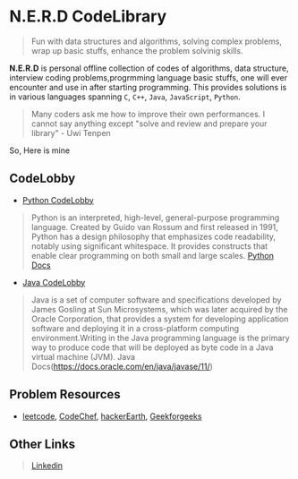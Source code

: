 # N.E.R.D CodeLibrary 
> Fun with data structures and algorithms, solving complex problems, wrap up basic stuffs, enhance the problem solvinig skills.

**N.E.R.D**  is personal offline collection of codes of algorithms, data structure, interview coding problems,progrmming language basic stuffs, one will ever encounter and use in after starting programming. 
This provides solutions is in various languages spanning `C`, `C++`, `Java`, `JavaScript`, `Python`.

 > Many coders ask me how to improve their own performances. I cannot say anything except "solve and review and prepare your library" - Uwi Tenpen
 
So, Here is mine

## CodeLobby
- [Python CodeLobby](https://github.com/ShubhamPy/N.E.R.D/blob/master/pythonExercises/README.md)
> Python is an interpreted, high-level, general-purpose programming language. Created by Guido van Rossum and first released in 1991, Python has a design philosophy that emphasizes code readability, notably using significant whitespace. It provides constructs that enable clear programming on both small and large scales. [Python Docs](https://docs.python.org/3/)
- [Java CodeLobby](https://github.com/ShubhamPy/N.E.R.D/blob/master/javaExercises/readme.md)
> Java is a set of computer software and specifications developed by James Gosling at Sun Microsystems, which was later acquired by the Oracle Corporation, that provides a system for developing application software and deploying it in a cross-platform computing environment.Writing in the Java programming language is the primary way to produce code that will be deployed as byte code in a Java virtual machine (JVM). Java Docs(https://docs.oracle.com/en/java/javase/11/)
## Problem Resources
- [leetcode](https://leetcode.com/), [CodeChef](https://www.codechef.com), [hackerEarth](https://www.hackerearth.com/), [Geekforgeeks](https://www.geeksforgeeks.org/)
## Other Links
> [Linkedin](https://www.linkedin.com/in/shubhampy/)
